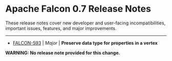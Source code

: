 
<!---
# Licensed to the Apache Software Foundation (ASF) under one
# or more contributor license agreements.  See the NOTICE file
# distributed with this work for additional information
# regarding copyright ownership.  The ASF licenses this file
# to you under the Apache License, Version 2.0 (the
# "License"); you may not use this file except in compliance
# with the License.  You may obtain a copy of the License at
#
#     http://www.apache.org/licenses/LICENSE-2.0
#
# Unless required by applicable law or agreed to in writing, software
# distributed under the License is distributed on an "AS IS" BASIS,
# WITHOUT WARRANTIES OR CONDITIONS OF ANY KIND, either express or implied.
# See the License for the specific language governing permissions and
# limitations under the License.
-->
# Apache Falcon  0.7 Release Notes

These release notes cover new developer and user-facing incompatibilities, important issues, features, and major improvements.


---

* [FALCON-593](https://issues.apache.org/jira/browse/FALCON-593) | *Major* | **Preserve data type for properties in a vertex**

**WARNING: No release note provided for this change.**




